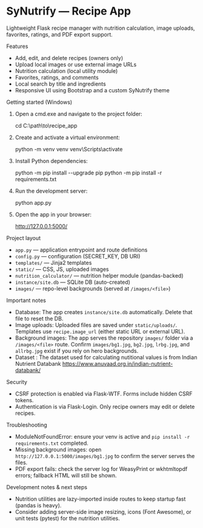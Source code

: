 # SyNutrify — Recipe App

Lightweight Flask recipe manager with nutrition calculation, image uploads, favorites, ratings, and PDF export support.

Features
 - Add, edit, and delete recipes (owners only)
 - Upload local images or use external image URLs
 - Nutrition calculation (local utility module)
 - Favorites, ratings, and comments
 - Local search by title and ingredients
 - Responsive UI using Bootstrap and a custom SyNutrify theme


Getting started (Windows)
1. Open a cmd.exe and navigate to the project folder:

	cd C:\\path\\to\\recipe_app

2. Create and activate a virtual environment:

	python -m venv venv
	venv\\Scripts\\activate

3. Install Python dependencies:

	python -m pip install --upgrade pip
	python -m pip install -r requirements.txt

4. Run the development server:

	python app.py

5. Open the app in your browser:

	http://127.0.0.1:5000/
	

Project layout
- `app.py` — application entrypoint and route definitions
- `config.py` — configuration (SECRET_KEY, DB URI)
- `templates/` — Jinja2 templates
- `static/` — CSS, JS, uploaded images
- `nutrition_calculator/` — nutrition helper module (pandas-backed)
- `instance/site.db` — SQLite DB (auto-created)
- `images/` — repo-level backgrounds (served at `/images/<file>`)


Important notes
- Database: The app creates `instance/site.db` automatically. Delete that file to reset the DB.
- Image uploads: Uploaded files are saved under `static/uploads/`. Templates use `recipe.image_url` (either static URL or external URL).
- Background images: The app serves the repository `images/` folder via a `/images/<file>` route. Confirm `images/bg1.jpg`, `bg2.jpg`, `lrbg.jpg`, and `allrbg.jpg` exist if you rely on hero backgrounds.
- Dataset : The dataset used for calculating nutitional values is from Indian Nutrient Databank https://www.anuvaad.org.in/indian-nutrient-databank/

Security
- CSRF protection is enabled via Flask-WTF. Forms include hidden CSRF tokens.
- Authentication is via Flask-Login. Only recipe owners may edit or delete recipes.


Troubleshooting
- ModuleNotFoundError: ensure your venv is active and `pip install -r requirements.txt` completed.
- Missing background images: open `http://127.0.0.1:5000/images/bg1.jpg` to confirm the server serves the files.
- PDF export fails: check the server log for WeasyPrint or wkhtmltopdf errors; fallback HTML will still be shown.


Development notes & next steps
- Nutrition utilities are lazy-imported inside routes to keep startup fast (pandas is heavy).
- Consider adding server-side image resizing, icons (Font Awesome), or unit tests (pytest) for the nutrition utilities.
